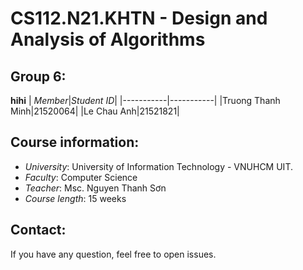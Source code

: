 # CS112.N21.KHTN - Design and Analysis of Algorithms
## Group 6:
**hihi**
| *Member*|*Student ID*|
|-----------|-----------|
|Truong Thanh Minh|21520064|
|Le Chau Anh|21521821|

## Course information:
- *University*: University of Information Technology - VNUHCM UIT.
- *Faculty*: Computer Science
- *Teacher*: Msc. Nguyen Thanh Sơn
- *Course length*: 15 weeks

## Contact:
If you have any question, feel free to open issues.
